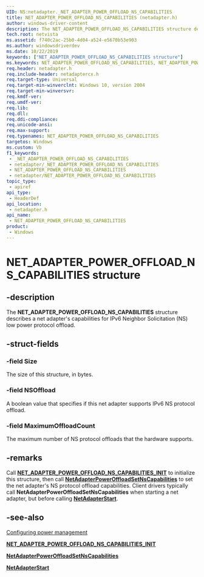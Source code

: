 ```yaml
---
UID: NS:netadapter._NET_ADAPTER_POWER_OFFLOAD_NS_CAPABILITIES
title: NET_ADAPTER_POWER_OFFLOAD_NS_CAPABILITIES (netadapter.h)
author: windows-driver-content
description: The NET_ADAPTER_POWER_OFFLOAD_NS_CAPABILITIES structure describes a net adapter's capabilities for IPv6 Neighbor Solicitation (NS) low power protocol offload.
tech.root: netvista
ms.assetid: f740c2ac-25b0-4d04-a524-e5670b53e903
ms.author: windowsdriverdev
ms.date: 10/22/2019
keywords: ["NET_ADAPTER_POWER_OFFLOAD_NS_CAPABILITIES structure"]
ms.keywords: NET_ADAPTER_POWER_OFFLOAD_NS_CAPABILITIES, NET_ADAPTER_POWER_OFFLOAD_NS_CAPABILITIES,
req.header: netadapter.h
req.include-header: netadaptercx.h 
req.target-type: Universal
req.target-min-winverclnt: Windows 10, version 2004
req.target-min-winversvr: 
req.kmdf-ver: 
req.umdf-ver: 
req.lib: 
req.dll: 
req.ddi-compliance: 
req.unicode-ansi: 
req.max-support: 
req.typenames: NET_ADAPTER_POWER_OFFLOAD_NS_CAPABILITIES
targetos: Windows
ms.custom: Vb
f1_keywords:
 - _NET_ADAPTER_POWER_OFFLOAD_NS_CAPABILITIES
 - netadapter/_NET_ADAPTER_POWER_OFFLOAD_NS_CAPABILITIES
 - NET_ADAPTER_POWER_OFFLOAD_NS_CAPABILITIES
 - netadapter/NET_ADAPTER_POWER_OFFLOAD_NS_CAPABILITIES
topic_type:
 - apiref
api_type:
 - HeaderDef
api_location:
 - netadapter.h
api_name:
 - NET_ADAPTER_POWER_OFFLOAD_NS_CAPABILITIES
product:
 - Windows
---
```


# NET_ADAPTER_POWER_OFFLOAD_NS_CAPABILITIES structure


## -description

The **NET_ADAPTER_POWER_OFFLOAD_NS_CAPABILITIES** structure describes a net adapter's capabilities for IPv6 Neighbor Solicitation (NS) low power protocol offload.

## -struct-fields

### -field Size

The size of this structure, in bytes.

### -field NSOffload

A boolean value that specifies if this net adapter supports IPv6 NS protocol offload.

### -field MaximumOffloadCount

 
The maximum number of NS protocol offloads that the hardware supports.

## -remarks

Call [**NET_ADAPTER_POWER_OFFLOAD_NS_CAPABILITIES_INIT**](../netadapter/nf-netadapter-net_adapter_power_offload_ns_capabilities_init.md) to initialize this structure, then call [**NetAdapterPowerOffloadSetNsCapabilities**](../netadapter/nf-netadapter-netadapterpoweroffloadsetnscapabilities.md) to set the net adapter's NS protocol offload capabilities. Client drivers typically call **NetAdapterPowerOffloadSetNsCapabilities** when starting a net adapter, but before calling [**NetAdapterStart**](../netadapter/nf-netadapter-netadapterstart.md).

## -see-also

[Configuring power management](https://docs.microsoft.com/windows-hardware/drivers/netcx/configuring-power-management)

[**NET_ADAPTER_POWER_OFFLOAD_NS_CAPABILITIES_INIT**](../netadapter/nf-netadapter-net_adapter_power_offload_ns_capabilities_init.md)

[**NetAdapterPowerOffloadSetNsCapabilities**](../netadapter/nf-netadapter-netadapterpoweroffloadsetnscapabilities.md)

[**NetAdapterStart**](../netadapter/nf-netadapter-netadapterstart.md)

